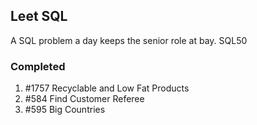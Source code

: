 ## Leet SQL

A SQL problem a day keeps the senior role at bay. SQL50

### Completed

1. #1757 Recyclable and Low Fat Products
2. #584 Find Customer Referee
3. #595 Big Countries
